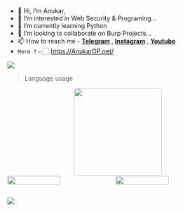- 👋 Hi, I’m Anukar,
- 👀 I’m interested in Web Security & Programing...
- 🌱 I’m currently learning Python
- 💞️ I’m looking to collaborate on Burp Projects...
- 📫 How to reach me - [**Telegram**](https://telegram.me/AnukarOP) , [**Instagram**](https://instagram.com/AnukarOP) , [**Youtube**](https://youtube.com/@AnukarOP)
- 
   ```More ?``` 👉🏻 https://AnukarOP.net/

<img src="https://readme-typing-svg.herokuapp.com?color=00FF00&width=420&lines=🔥+𝗔𝗻𝘂𝗸𝗮𝗿+𝐭𝐡𝐢𝐬+𝘀𝗶𝗱𝗲+...">
  
 
> Language usage

<div align="center">
    <img height="200px" style="border:none; border-radius:5px;" src="https://github-readme-stats-api-holic-x.vercel.app/api/top-langs/?username=AnukarOp&theme=gruvbox_light&layout=compact"/>
</div>
<div style="display: flex;">
    <img src="https://github-readme-stats.vercel.app/api?username=AnukarOP&count_private=true&show_icons=true&theme=chartreuse-dark&custom_title=What%27s+the+craic?&include_all_commits=true&hide_border=true&bg_color=000000" style="width: 49%;">
    <img src="https://github-readme-streak-stats.herokuapp.com/?user=AnukarOP&theme=chartreuse-dark&hide_border=True&bg_color=000000"  width="49%";>
</div>

##

![](https://visitor-badge.laobi.icu/badge?page_id=AnukarOP.readme)
